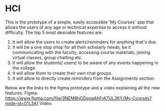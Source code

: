 # HCI
This is the prototype of a simple, easily accessible 'My Courses' app that allows the users of any age or technical expertise to access it without difficulty.
The top 5 most desirable features are:
1. It will allow the users to create alerts/reminders for anything that's due.
2. It will be a one stop shop for all their scholarly needs, be it communicating with the faculty, accessing course materials, joining virtual classes, group chatting etc.
3. It will allow the students( users) to be aware of any events happening in the college.
4. It will allow them to create their own chat groups.
5. It will allow to directly create reminders from the Assignments section. 

Below are the links to the figma prototype and a video explaining all the new features:
Figma: https://www.figma.com/file/3NEM8hODqgaAhFrA7UL3KY/My-Courses?node-id=0%3A1
Video: 
